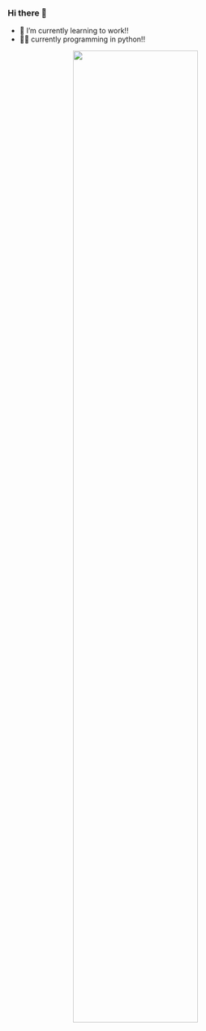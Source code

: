 ### Hi there 👋

- 🌱 I’m currently learning to work!!
- 👨‍💻 currently programming in python!!

<!--
**macielalves/macielalves** is a ✨ _special_ ✨ repository because its `README.md` (this file) appears on your GitHub profile.

Here are some ideas to get you started:

- 🔭 I’m currently working on ...
- 👯 I’m looking to collaborate on ...
- 🤔 I’m looking for help with ...
- 💬 Ask me about ...
- 📫 How to reach me: ...
- 😄 Pronouns: ...
- ⚡ Fun fact: ...
-->
<div align="center">
  <img src="https://github-readme-stats.vercel.app/api?username=macielalves&show_icons=true&theme=transparent" width="70%"/>
</div>
